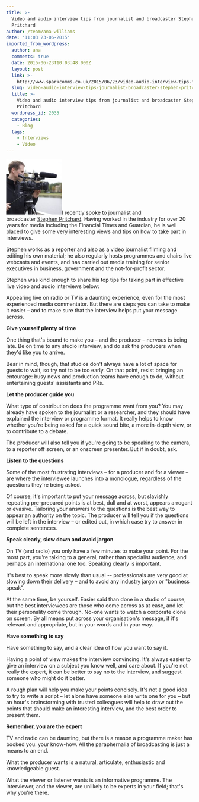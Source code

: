 ```yaml
---
title: >-
  Video and audio interview tips from journalist and broadcaster Stephen
  Pritchard
author: /team/ana-williams
date: '11:03 23-06-2015'
imported_from_wordpress:
  author: ana
  comments: true
  date: 2015-06-23T10:03:48.000Z
  layout: post
  link: >-
    http://www.sparkcomms.co.uk/2015/06/23/video-audio-interview-tips-journalist-broadcaster-stephen-pritchard/
  slug: video-audio-interview-tips-journalist-broadcaster-stephen-pritchard
  title: >-
    Video and audio interview tips from journalist and broadcaster Stephen
    Pritchard
  wordpress_id: 2035
  categories:
    - Blog
  tags:
    - Interviews
    - Video
---
```


![Stephen with cam left](Stephen-with-cam-left-150x150.jpg)I recently spoke to journalist and broadcaster [Stephen Pritchard](http://www.tw11productions.co.uk/). Having worked in the industry for over 20 years for media including the Financial Times and Guardian, he is well placed to give some very interesting views and tips on how to take part in interviews. 

Stephen works as a reporter and also as a video journalist filming and editing his own material; he also regularly hosts programmes and chairs live webcasts and events, and has carried out media training for senior executives in business, government and the not-for-profit sector.

Stephen was kind enough to share his top tips for taking part in effective live video and audio interviews below:

Appearing live on radio or TV is a daunting experience, even for the most experienced media commentator. But there are steps you can take to make it easier – and to make sure that the interview helps put your message across.

**Give yourself plenty of time**

One thing that's bound to make you – and the producer – nervous is being late. Be on time to any studio interview, and do ask the producers when they'd like you to arrive.

Bear in mind, though, that studios don't always have a lot of space for guests to wait, so try not to be too early. On that point, resist bringing an entourage: busy news and production teams have enough to do, without entertaining guests' assistants and PRs.

**Let the producer guide you**

What type of contribution does the programme want from you? You may already have spoken to the journalist or a researcher, and they should have explained the interview or programme format. It really helps to know whether you're being asked for a quick sound bite, a more in-depth view, or to contribute to a debate.

The producer will also tell you if you're going to be speaking to the camera, to a reporter off screen, or an onscreen presenter. But if in doubt, ask.

**Listen to the questions**

Some of the most frustrating interviews – for a producer and for a viewer – are where the interviewee launches into a monologue, regardless of the questions they're being asked.

Of course, it's important to put your message across, but slavishly repeating pre-prepared points is at best, dull and at worst, appears arrogant or evasive. Tailoring your answers to the questions is the best way to appear an authority on the topic. The producer will tell you if the questions will be left in the interview – or edited out, in which case try to answer in complete sentences.

**Speak clearly, slow down and avoid jargon**

On TV (and radio) you only have a few minutes to make your point. For the most part, you're talking to a general, rather than specialist audience, and perhaps an international one too. Speaking clearly is important.

It's best to speak more slowly than usual -- professionals are very good at slowing down their delivery – and to avoid any industry jargon or "business speak".

At the same time, be yourself. Easier said than done in a studio of course, but the best interviewees are those who come across as at ease, and let their personality come through. No-one wants to watch a corporate clone on screen. By all means put across your organisation's message, if it's relevant and appropriate, but in your words and in your way.

**Have something to say**

Have something to say, and a clear idea of how you want to say it.

Having a point of view makes the interview convincing. It's always easier to give an interview on a subject you know well, and care about. If you're not really the expert, it can be better to say no to the interview, and suggest someone who might do it better.

A rough plan will help you make your points concisely. It's not a good idea to try to write a script – let alone have someone else write one for you – but an hour's brainstorming with trusted colleagues will help to draw out the points that should make an interesting interview, and the best order to present them.

**Remember, you are the expert**

TV and radio can be daunting, but there is a reason a programme maker has booked you: your know-how. All the paraphernalia of broadcasting is just a means to an end.

What the producer wants is a natural, articulate, enthusiastic and knowledgeable guest.

What the viewer or listener wants is an informative programme. The interviewer, and the viewer, are unlikely to be experts in your field; that's why you're there.
